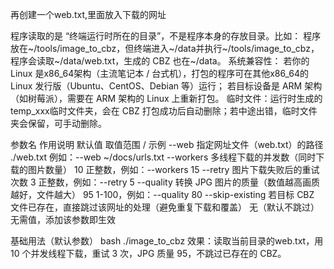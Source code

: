 再创建一个web.txt,里面放入下载的网址


程序读取的是 “终端运行时所在的目录”，不是程序本身的存放目录。比如：
程序放在~/tools/image_to_cbz，但终端进入~/data并执行~/tools/image_to_cbz，程序会读取~/data/web.txt，生成的 CBZ 也在~/data。
系统兼容性：
若你的 Linux 是x86_64架构（主流笔记本 / 台式机），打包的程序可在其他x86_64的 Linux 发行版（Ubuntu、CentOS、Debian 等）运行；
若目标设备是 ARM 架构（如树莓派），需要在 ARM 架构的 Linux 上重新打包。
临时文件：运行时生成的temp_xxx临时文件夹，会在 CBZ 打包成功后自动删除；若中途出错，临时文件夹会保留，可手动删除。


参数名	作用说明	默认值	取值范围 / 示例
--web	指定网址文件（web.txt）的路径	./web.txt	例如：--web ~/docs/urls.txt
--workers	多线程下载的并发数（同时下载的图片数量）	10	正整数，例如：--workers 15
--retry	图片下载失败后的重试次数	3	正整数，例如：--retry 5
--quality	转换 JPG 图片的质量（数值越高画质越好，文件越大）	95	1-100，例如：--quality 80
--skip-existing	若目标 CBZ 文件已存在，直接跳过该网址的处理（避免重复下载和覆盖）	无（默认不跳过）	无需值，添加该参数即生效

基础用法（默认参数）
bash
./image_to_cbz
效果：读取当前目录的web.txt，用 10 个并发线程下载，重试 3 次，JPG 质量 95，不跳过已存在的 CBZ。

